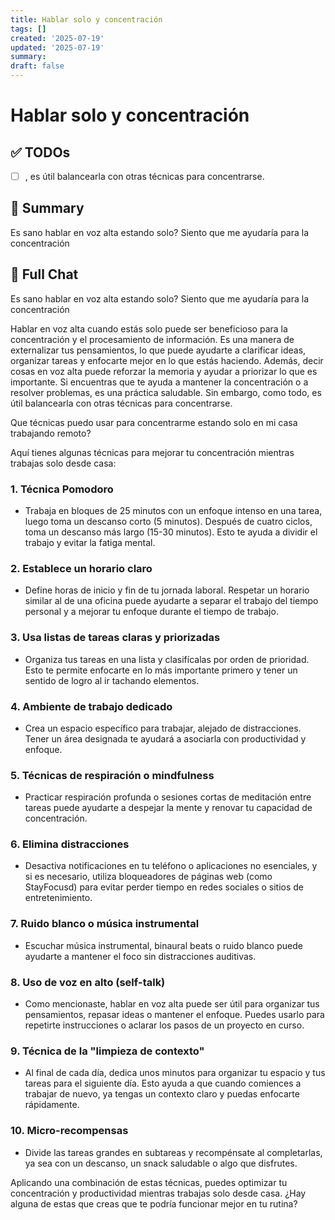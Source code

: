 ```yaml
---
title: Hablar solo y concentración
tags: []
created: '2025-07-19'
updated: '2025-07-19'
summary:
draft: false
---
```


# Hablar solo y concentración

## ✅ TODOs
- [ ] , es útil balancearla con otras técnicas para concentrarse.

## 📌 Summary
Es sano hablar en voz alta estando solo? Siento que me ayudaría para la concentración

## 🧠 Full Chat


Es sano hablar en voz alta estando solo? Siento que me ayudaría para la concentración 



Hablar en voz alta cuando estás solo puede ser beneficioso para la concentración y el procesamiento de información. Es una manera de externalizar tus pensamientos, lo que puede ayudarte a clarificar ideas, organizar tareas y enfocarte mejor en lo que estás haciendo. Además, decir cosas en voz alta puede reforzar la memoria y ayudar a priorizar lo que es importante. Si encuentras que te ayuda a mantener la concentración o a resolver problemas, es una práctica saludable. Sin embargo, como todo, es útil balancearla con otras técnicas para concentrarse.

Que técnicas puedo usar para concentrarme estando solo en mi casa trabajando remoto?

Aquí tienes algunas técnicas para mejorar tu concentración mientras trabajas solo desde casa:

### 1. **Técnica Pomodoro**  
   - Trabaja en bloques de 25 minutos con un enfoque intenso en una tarea, luego toma un descanso corto (5 minutos). Después de cuatro ciclos, toma un descanso más largo (15-30 minutos). Esto te ayuda a dividir el trabajo y evitar la fatiga mental.

### 2. **Establece un horario claro**  
   - Define horas de inicio y fin de tu jornada laboral. Respetar un horario similar al de una oficina puede ayudarte a separar el trabajo del tiempo personal y a mejorar tu enfoque durante el tiempo de trabajo.

### 3. **Usa listas de tareas claras y priorizadas**  
   - Organiza tus tareas en una lista y clasifícalas por orden de prioridad. Esto te permite enfocarte en lo más importante primero y tener un sentido de logro al ir tachando elementos.

### 4. **Ambiente de trabajo dedicado**  
   - Crea un espacio específico para trabajar, alejado de distracciones. Tener un área designada te ayudará a asociarla con productividad y enfoque.

### 5. **Técnicas de respiración o mindfulness**  
   - Practicar respiración profunda o sesiones cortas de meditación entre tareas puede ayudarte a despejar la mente y renovar tu capacidad de concentración.

### 6. **Elimina distracciones**  
   - Desactiva notificaciones en tu teléfono o aplicaciones no esenciales, y si es necesario, utiliza bloqueadores de páginas web (como StayFocusd) para evitar perder tiempo en redes sociales o sitios de entretenimiento.

### 7. **Ruido blanco o música instrumental**  
   - Escuchar música instrumental, binaural beats o ruido blanco puede ayudarte a mantener el foco sin distracciones auditivas.

### 8. **Uso de voz en alto (self-talk)**  
   - Como mencionaste, hablar en voz alta puede ser útil para organizar tus pensamientos, repasar ideas o mantener el enfoque. Puedes usarlo para repetirte instrucciones o aclarar los pasos de un proyecto en curso.

### 9. **Técnica de la "limpieza de contexto"**  
   - Al final de cada día, dedica unos minutos para organizar tu espacio y tus tareas para el siguiente día. Esto ayuda a que cuando comiences a trabajar de nuevo, ya tengas un contexto claro y puedas enfocarte rápidamente.

### 10. **Micro-recompensas**  
   - Divide las tareas grandes en subtareas y recompénsate al completarlas, ya sea con un descanso, un snack saludable o algo que disfrutes.

Aplicando una combinación de estas técnicas, puedes optimizar tu concentración y productividad mientras trabajas solo desde casa. ¿Hay alguna de estas que creas que te podría funcionar mejor en tu rutina?